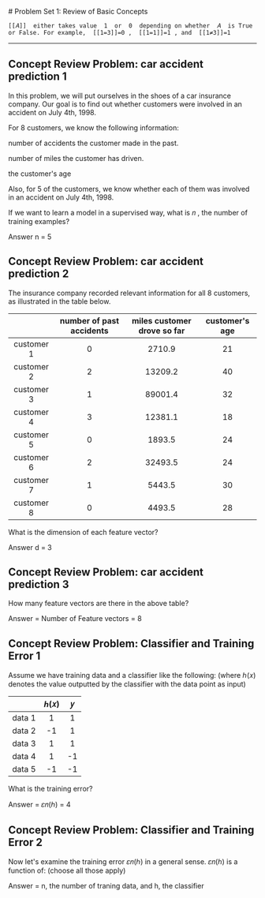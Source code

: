 # Problem Set 1: Review of Basic Concepts


```
[[𝐴]]  either takes value  1  or  0  depending on whether  𝐴  is True or False. For example,  [[1=3]]=0 ,  [[1=1]]=1 , and  [[1≠3]]=1
```


<hr />

## Concept Review Problem: car accident prediction 1

In this problem, we will put ourselves in the shoes of a car insurance company. Our goal is to find out whether customers were involved in an accident on July 4th, 1998.

For  8  customers, we know the following information:

number of accidents the customer made in the past.

number of miles the customer has driven.

the customer's age

Also, for  5  of the customers, we know whether each of them was involved in an accident on July 4th, 1998.

If we want to learn a model in a supervised way, what is  𝑛 , the number of training examples?

Answer n = 5


## Concept Review Problem: car accident prediction 2

The insurance company recorded relevant information for all 8 customers, as illustrated in the table below.


|            | number of past accidents | miles customer drove so far | customer's age |
|:----------:|:------------------------:|:---------------------------:|:--------------:|
| customer 1 |             0            |            2710.9           |       21       |
| customer 2 |             2            |           13209.2           |       40       |
| customer 3 |             1            |           89001.4           |       32       |
| customer 4 |             3            |           12381.1           |       18       |
| customer 5 |             0            |            1893.5           |       24       |
| customer 6 |             2            |           32493.5           |       24       |
| customer 7 |             1            |            5443.5           |       30       |
| customer 8 |             0            |            4493.5           |       28       |


What is the dimension of each feature vector?

Answer d = 3


## Concept Review Problem: car accident prediction 3

How many feature vectors are there in the above table?


Answer = Number of Feature vectors = 8


## Concept Review Problem: Classifier and Training Error 1

Assume we have training data and a classifier like the following: (where  ℎ(𝑥)  denotes the value outputted by the classifier with the data point as input)


|        | ℎ(𝑥) |  𝑦 |
|:------:|:----:|:--:|
| data 1 |   1  |  1 |
| data 2 |  -1  |  1 |
| data 3 |   1  |  1 |
| data 4 |   1  | -1 |
| data 5 |  -1  | -1 |



What is the training error?

Answer = 𝜀𝑛(ℎ) = 4





## Concept Review Problem: Classifier and Training Error 2


Now let's examine the training error  𝜀𝑛(ℎ)  in a general sense.  𝜀𝑛(ℎ)  is a function of: (choose all those apply)


Answer = n, the number of traning data, and h, the classifier










